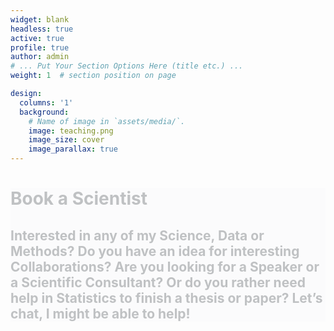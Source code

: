 ```yaml
---
widget: blank
headless: true
active: true
profile: true 
author: admin
# ... Put Your Section Options Here (title etc.) ...
weight: 1  # section position on page

design:
  columns: '1'
  background:
    # Name of image in `assets/media/`.
    image: teaching.png
    image_size: cover
    image_parallax: true
---
```


<div class="col-12" style="background-color:#f8f9fa;opacity:.3">
  <h1 style="color:#343a40" id="book-a-scientist">Book a Scientist</h1>
  <h2 style="color:#343a40" id="interested-in-any-of-my-science-data-or-methods-do-you-have-an-idea-for-interesting-collaborations-are-you-looking-for-a-speaker-or-a-scientific-consultant-or-do-you-rather-need-help-in-statistics-to-finish-a-thesis-or-paper-lets-chat-i-might-be-able-to-help">Interested in any of my Science, Data or Methods? Do you have an idea for interesting Collaborations? Are you looking for a Speaker or a Scientific Consultant? Or do you rather need help in Statistics to finish a thesis or paper? Let’s chat, I might be able to help!
  </h2>
</div>